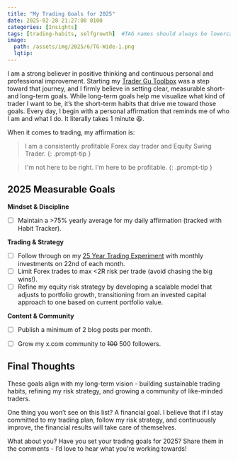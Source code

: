 ```yaml
---
title: "My Trading Goals for 2025"
date: 2025-02-28 21:27:00 0100
categories: [Insights]
tags: [trading-habits, selfgrowth]  #TAG names should always be lowercase separated by comma
image: 
  path: /assets/img/2025/6/TG-Wide-1.png
  lqtip: 
---
```



I am a strong believer in positive thinking and continuous personal and professional improvement. Starting my [Trader Gu Toolbox](https://www.tradergu.com/posts/HelloToolbox/) was a step toward that journey, and I firmly believe in setting clear, measurable short- and long-term goals. While long-term goals help me visualize what kind of trader I want to be, it’s the short-term habits that drive me toward those goals.
Every day, I begin with a personal affirmation that reminds me of who I am and what I do. It literally takes 1 minute 😆.

When it comes to trading, my affirmation is:
> I am a consistently profitable Forex day trader and Equity Swing Trader.
{: .prompt-tip }

> I'm not here to be right. I'm here to be profitable.
{: .prompt-tip }


## 2025 Measurable Goals

__Mindset & Discipline__
- [ ]  Maintain a >75% yearly average for my daily affirmation (tracked with Habit Tracker).

__Trading & Strategy__  
- [ ] Follow through on my [25 Year Trading Experiment](https://www.tradergu.com/posts/25YearTradingExperiment/) with monthly investments on 22nd of each month.
- [ ] Limit Forex trades to max <2R risk per trade (avoid chasing the big wins!).
- [ ] Refine my equity risk strategy by developing a scalable model that adjusts to portfolio growth, transitioning from an invested capital approach to one based on current portfolio value.  

__Content & Community__
- [ ] Publish a minimum of 2 blog posts per month.
- [ ] Grow my x.com community to ~~100~~ 500 followers.


## Final Thoughts
These goals align with my long-term vision - building sustainable trading habits, refining my risk strategy, and growing a community of like-minded traders.

One thing you won’t see on this list? A financial goal. I believe that if I stay committed to my trading plan, follow my risk strategy, and continuously improve, the financial results will take care of themselves.

What about you? Have you set your trading goals for 2025? Share them in the comments - I’d love to hear what you're working towards! 

